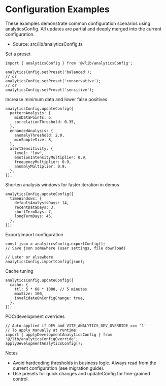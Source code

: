 # Configuration Examples

These examples demonstrate common configuration scenarios using analyticsConfig. All updates are
partial and deeply merged into the current configuration.

- Source: src/lib/analyticsConfig.ts

Set a preset

```
import { analyticsConfig } from '@/lib/analyticsConfig';

analyticsConfig.setPreset('balanced');
// or
analyticsConfig.setPreset('conservative');
// or
analyticsConfig.setPreset('sensitive');
```

Increase minimum data and lower false positives

```
analyticsConfig.updateConfig({
  patternAnalysis: {
    minDataPoints: 6,
    correlationThreshold: 0.35,
  },
  enhancedAnalysis: {
    anomalyThreshold: 2.0,
    minSampleSize: 8,
  },
  alertSensitivity: {
    level: 'low',
    emotionIntensityMultiplier: 0.9,
    frequencyMultiplier: 0.9,
    anomalyMultiplier: 0.9,
  },
});
```

Shorten analysis windows for faster iteration in demos

```
analyticsConfig.updateConfig({
  timeWindows: {
    defaultAnalysisDays: 14,
    recentDataDays: 3,
    shortTermDays: 7,
    longTermDays: 45,
  },
});
```

Export/import configuration

```
const json = analyticsConfig.exportConfig();
// Save json somewhere (user settings, file download)

// Later or elsewhere
analyticsConfig.importConfig(json);
```

Cache tuning

```
analyticsConfig.updateConfig({
  cache: {
    ttl: 5 * 60 * 1000, // 5 minutes
    maxSize: 100,
    invalidateOnConfigChange: true,
  },
});
```

POC/development overrides

```
// Auto-applied if DEV and VITE_ANALYTICS_DEV_OVERRIDE === '1'
// To apply manually at runtime:
import { applyDevelopmentAnalyticsConfig } from '@/lib/analyticsConfigOverride';
applyDevelopmentAnalyticsConfig();
```

Notes

- Avoid hardcoding thresholds in business logic. Always read from the current configuration (see
  migration guide).
- Use presets for quick changes and updateConfig for fine-grained control.
